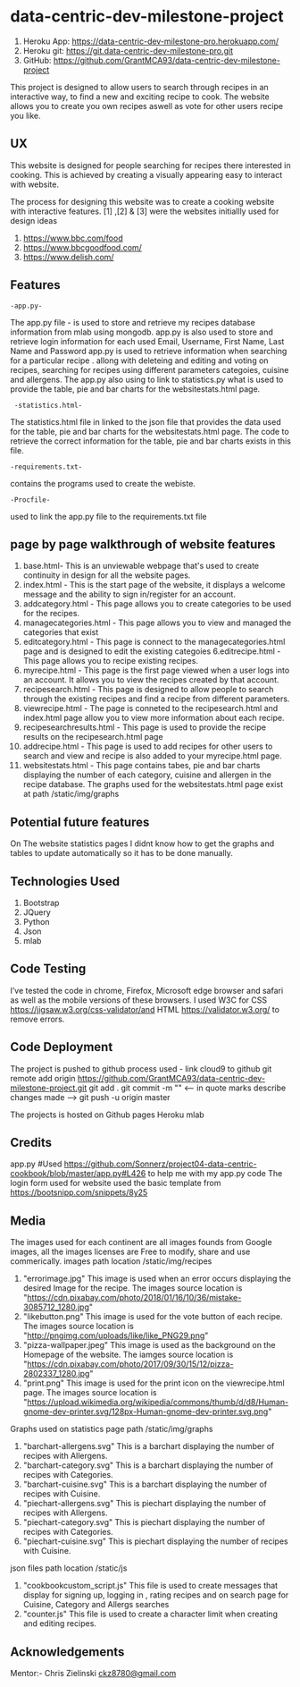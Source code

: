 # data-centric-dev-milestone-project

1. Heroku App: https://data-centric-dev-milestone-pro.herokuapp.com/
2. Heroku git: https://git.data-centric-dev-milestone-pro.git
3. GitHub: https://github.com/GrantMCA93/data-centric-dev-milestone-project


This project is designed to allow users to search through recipes in an interactive way, to find a new and exciting recipe to cook.
The website allows you to create you own recipes aswell as vote for other users recipe you like.


## UX

This website is designed for people searching for recipes there interested in cooking. This is achieved by creating a visually appearing easy to interact with website.

The process for designing this website was to create a cooking website with interactive features.
[1] ,[2] & [3] were the websites initiallly used for design ideas
1. https://www.bbc.com/food
2. https://www.bbcgoodfood.com/
3. https://www.delish.com/

## Features

    -app.py-
The app.py file - is used to store and retrieve my recipes database information from mlab using mongodb.
    app.py is also used to store and retrieve login information for each used Email, Username, First Name, Last Name and Password
    app.py is used to retrieve information when searching for a particular recipe .
    allong with deleteing and editing and voting on recipes, searching for recipes using different parameters categoies, cuisine and allergens.
    The app.py also using to link to statistics.py what is used to provide the table, pie and bar charts for the websitestats.html page.
     
     -statistics.html-  
The statistics.html file in linked to the json file that provides the data used for the table, pie and bar charts for the websitestats.html page.
    The code to retrieve the correct information for the table, pie and bar charts exists in this file.

    -requirements.txt-
contains the programs used to create the webiste.

    -Procfile-
used to link the app.py file to the requirements.txt file



## page by page walkthrough of website features
1. base.html- This is an unviewable webpage that's used to create continuity in design for all the website pages. 
2. index.html - This is the start page of the website, it displays a welcome message and the ability to sign in/register for an account.
3. addcategory.html - This page allows you to create categories to be used for the recipes.
4. managecategories.html - This page allows you to view and managed the categories that exist
5. editcategory.html - This page is connect to the managecategories.html page and is designed to edit the existing categoies 
6.editrecipe.html - This page allows you to recipe existing recipes.
7. myrecipe.html - This page is the first page viewed when a user logs into an account. It allows you to view the recipes created by that account. 
8. recipesearch.html - This page is designed to allow people to search through the existing recipes and find a recipe from different parameters.
9. viewrecipe.html - The page is conneted to the recipesearch.html and index.html page allow you to view more information about each recipe.
10. recipesearchresults.html - This page is used to provide the recipe results on the recipesearch.html page 
11. addrecipe.html - This page is used to add recipes for other users to search and view and recipe is also added to your myrecipe.html page.
12. websitestats.html - This page contains tabes, pie and bar charts displaying the number of each category, cuisine and allergen in the recipe database.
The graphs used for the websitestats.html page exist at path /static/img/graphs

## Potential future features
On The website statistics pages I didnt know how to get the graphs and tables to update automatically so it has to be done manually. 

## Technologies Used

1. Bootstrap	
2. JQuery
3. Python
4. Json
5. mlab


## Code Testing

I’ve tested the code in chrome, Firefox, Microsoft edge browser and safari as well as the mobile versions of these browsers.
I used W3C for CSS https://jigsaw.w3.org/css-validator/and HTML https://validator.w3.org/ to remove errors.



## Code Deployment

The project is pushed to github
process used -
link cloud9 to github
git remote add origin https://github.com/GrantMCA93/data-centric-dev-milestone-project.git
git add .
git commit -m "" <-- in quote marks describe changes made -->
git push -u origin master

The projects is hosted on Github pages
Heroku
mlab

## Credits 
app.py
#Used https://github.com/Sonnerz/project04-data-centric-cookbook/blob/master/app.py#L426 to help me with my app.py code
The login form used for website used the basic template from https://bootsnipp.com/snippets/8y25



## Media
The images used for each continent are all images founds from Google images, all the images licenses are Free to modify, share and use commerically.
images path location /static/img/recipes
1. "errorimage.jpg" This image is used when an error occurs displaying the desired Image for the recipe. The images source location is "https://cdn.pixabay.com/photo/2018/01/16/10/36/mistake-3085712_1280.jpg"
2. "likebutton.png" This image is used for the vote button of each recipe. The images source location is "http://pngimg.com/uploads/like/like_PNG29.png"
3. "pizza-wallpaper.jpeg" This image is used as the background on the Homepage of the website. The iamges source location is "https://cdn.pixabay.com/photo/2017/09/30/15/12/pizza-2802337_1280.jpg"
4. "print.png" This image is used for the print icon on the viewrecipe.html page. The images source location is "https://upload.wikimedia.org/wikipedia/commons/thumb/d/d8/Human-gnome-dev-printer.svg/128px-Human-gnome-dev-printer.svg.png"

Graphs used on statistics page path /static/img/graphs
1. "barchart-allergens.svg" This is a barchart displaying the number of recipes with Allergens.
2. "barchart-category.svg" This is a barchart displaying the number of recipes with Categories.
3. "barchart-cuisine.svg"  This is a barchart displaying the number of recipes with Cuisine.
4. "piechart-allergens.svg" This is piechart displaying the number of recipes with Allergens. 
5. "piechart-category.svg" This is piechart displaying the number of recipes with Categories.
6. "piechart-cuisine.svg" This is piechart displaying the number of recipes with Cuisine.

json files path location /static/js
1. "cookbookcustom_script.js" This file is used to create messages that display for signing up, logging in , rating recipes and on search page for Cuisine, Category and Allergs searches
2. "counter.js" This file is used to create a character limit when creating and editing recipes. 

## Acknowledgements 

Mentor:- Chris Zielinski  ckz8780@gmail.com 




